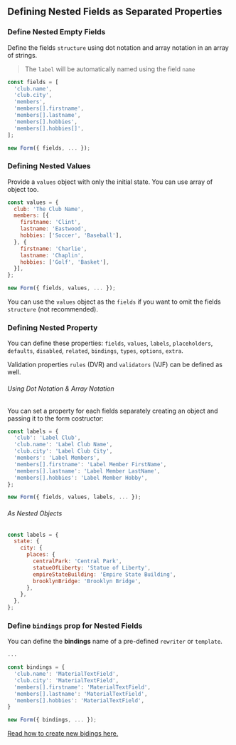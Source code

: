 ## Defining Nested Fields as Separated Properties

### Define Nested Empty Fields

Define the fields `structure` using dot notation and array notation in an array of strings.

> The `label` will be automatically named using the field `name`

```javascript
const fields = [
  'club.name',
  'club.city',
  'members',
  'members[].firstname',
  'members[].lastname',
  'members[].hobbies',
  'members[].hobbies[]',
];

new Form({ fields, ... });

```

### Defining Nested Values

Provide a `values` object with only the initial state. You can use array of object too.

```javascript
const values = {
  club: 'The Club Name',
  members: [{
    firstname: 'Clint',
    lastname: 'Eastwood',
    hobbies: ['Soccer', 'Baseball'],
  }, {
    firstname: 'Charlie',
    lastname: 'Chaplin',
    hobbies: ['Golf', 'Basket'],
  }],
};

new Form({ fields, values, ... });
```

You can use the `values` object as the `fields` if you want to omit the fields `structure` (not recommended).

### Defining Nested Property

You can define these properties: `fields`, `values`, `labels`, `placeholders`, `defaults`, `disabled`, `related`, `bindings`, `types`, `options`, `extra`.

Validation properties `rules` (DVR) and `validators` (VJF) can be defined as well.

###### Using Dot Notation & Array Notation

You can set a property for each fields separately creating an object and passing it to the form costructor:

```javascript
const labels = {
  'club': 'Label Club',
  'club.name': 'Label Club Name',
  'club.city': 'Label Club City',
  'members': 'Label Members',
  'members[].firstname': 'Label Member FirstName',
  'members[].lastname': 'Label Member LastName',
  'members[].hobbies': 'Label Member Hobby',
};

new Form({ fields, values, labels, ... });
```

###### As Nested Objects

```javascript
const labels = {
  state: {
    city: {
      places: {
        centralPark: 'Central Park',
        statueOfLiberty: 'Statue of Liberty',
        empireStateBuilding: 'Empire State Building',
        brooklynBridge: 'Brooklyn Bridge',
      },
    },
  },
};
```

### Define `bindings` prop for Nested Fields

You can define the **bindings** name of a pre-defined `rewriter` or `template`.

```javascript
...

const bindings = {
  'club.name': 'MaterialTextField',
  'club.city': 'MaterialTextField',
  'members[].firstname': 'MaterialTextField',
  'members[].lastname': 'MaterialTextField',
  'members[].hobbies': 'MaterialTextField',
}

new Form({ bindings, ... });
```

[Read how to create new bidings here.](https://foxhound87.github.io/mobx-react-form/docs/bindings/)
